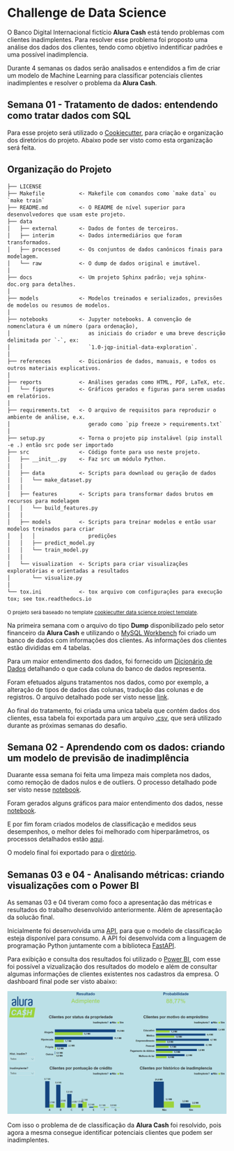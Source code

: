 # Challenge de Data Science

O Banco Digital Internacional fictício **Alura Cash** está tendo problemas com clientes inadimplentes. Para resolver esse problema foi proposto
uma análise dos dados dos clientes, tendo como objetivo indentificar padrões e uma possível inadimplencia.

Durante 4 semanas os dados serão analisados e entendidos a fim de criar um modelo de Machine Learning para classificar potenciais clientes inadimplentes
e resolver o problema da **Alura Cash**.

## Semana 01 - Tratamento de dados: entendendo como tratar dados com SQL

Para esse projeto será utilizado o [Cookiecutter](https://www.cookiecutter.io/), para criação e organização dos diretórios do projeto. Abaixo pode ser visto 
como esta organização será feita.

Organização do Projeto
------------

    ├── LICENSE
    ├── Makefile           <- Makefile com comandos como `make data` ou `make train`
    ├── README.md          <- O README de nível superior para desenvolvedores que usam este projeto.
    ├── data
    │   ├── external       <- Dados de fontes de terceiros.
    │   ├── interim        <- Dados intermediários que foram transformados.
    │   ├── processed      <- Os conjuntos de dados canônicos finais para modelagem.
    │   └── raw            <- O dump de dados original e imutável.
    │
    ├── docs               <- Um projeto Sphinx padrão; veja sphinx-doc.org para detalhes.
    │
    ├── models             <- Modelos treinados e serializados, previsões de modelos ou resumos de modelos.
    │
    ├── notebooks          <- Jupyter notebooks. A convenção de nomenclatura é um número (para ordenação),
    │                         as iniciais do criador e uma breve descrição delimitada por `-`, ex:
    │                         `1.0-jqp-initial-data-exploration`.
    │
    ├── references         <- Dicionários de dados, manuais, e todos os outros materiais explicativos.
    │
    ├── reports            <- Análises geradas como HTML, PDF, LaTeX, etc.
    │   └── figures        <- Gráficos gerados e figuras para serem usadas em relatórios.
    │
    ├── requirements.txt   <- O arquivo de requisitos para reproduzir o ambiente de análise, e.x.
    │                         gerado como `pip freeze > requirements.txt`
    │
    ├── setup.py           <- Torna o projeto pip instalável (pip install -e .) então src pode ser importado
    ├── src                <- Código fonte para uso neste projeto.
    │   ├── __init__.py    <- Faz src um módulo Python.
    │   │
    │   ├── data           <- Scripts para download ou geração de dados
    │   │   └── make_dataset.py
    │   │
    │   ├── features       <- Scripts para transformar dados brutos em recursos para modelagem
    │   │   └── build_features.py
    │   │
    │   ├── models         <- Scripts para treinar modelos e então usar modelos treinados para criar
    │   │   │                 predições
    │   │   ├── predict_model.py
    │   │   └── train_model.py
    │   │
    │   └── visualization  <- Scripts para criar visualizações exploratórias e orientadas a resultados
    │       └── visualize.py
    │
    └── tox.ini            <- tox arquivo com configurações para execução tox; see tox.readthedocs.io
    
<p><small>O projeto será baseado no template <a target="_blank" href="https://drivendata.github.io/cookiecutter-data-science/">cookiecutter data science project template</a>. </small></p>
    

Na primeira semana com o arquivo do tipo **Dump** disponibilizado pelo setor financeiro da **Alura Cash** e utilizando o [MySQL Workbench](https://www.mysql.com/products/workbench/)
foi criado um banco de dados com informações dos clientes. As informações dos clientes estão divididas em 4 tabelas.

Para um maior entendimento dos dados, foi fornecido um [Dicionário de Dados](https://github.com/mavenceslau/Challenge-Data-Science-Alura-Cash/blob/master/references/Dicionario_de_Dados.md) detalhando o que cada coluna do banco de dados representa.

Foram efetuados alguns tratamentos nos dados, como por exemplo, a alteração de tipos de dados das colunas, tradução das colunas e de registros. 
O arquivo detalhado pode ser visto nesse [link](https://github.com/mavenceslau/Challenge-Data-Science-Alura-Cash/blob/master/src/features/tratamento_sql.sql).

Ao final do tratamento, foi criada uma unica tabela que contém dados dos clientes, essa tabela foi exportada para um arquivo [.csv](https://github.com/mavenceslau/Challenge-Data-Science-Alura-Cash/tree/master/data/interim),
que será utilizado durante as próximas semanas do desafio.

## Semana 02 - Aprendendo com os dados: criando um modelo de previsão de inadimplência

Duarante essa semana foi feita uma limpeza mais completa nos dados, como remoção de dados nulos e de outliers. O processo detalhado pode ser visto nesse [notebook](https://github.com/mavenceslau/Challenge-Data-Science-Alura-Cash/blob/master/notebooks/Notebook_01_Limpeza_de_Dados.ipynb).

Foram gerados alguns gráficos para maior entendimento dos dados, nesse [notebook](https://github.com/mavenceslau/Challenge-Data-Science-Alura-Cash/blob/master/notebooks/Notebook_02_Vizualiza%C3%A7%C3%A3o_de_Dados.ipynb).

E por fim foram criados modelos de classificação e medidos seus desempenhos, o melhor deles foi melhorado com hiperparâmetros, os processos detalhados estão [aqui](https://github.com/mavenceslau/Challenge-Data-Science-Alura-Cash/blob/master/notebooks/Notebook_03_Modelos_Machine_Learning.ipynb).

O modelo final foi exportado para o [diretório](https://github.com/mavenceslau/Challenge-Data-Science-Alura-Cash/tree/master/models).

## Semanas 03 e 04 - Analisando métricas: criando visualizações com o Power BI

As semanas 03 e 04 tiveram como foco a apresentação das métricas e resultados do trabalho desenvolvido anteriormente. Além de apresentação da solucão final.

Inicialmente foi desenvolvida uma [API](https://github.com/mavenceslau/Challenge-Data-Science-Alura-Cash/blob/master/models/api_modelo.py), para que o modelo de classificação esteja disponível para consumo. A API foi desenvolvida com a linguagem de programação Python juntamente com a biblioteca [FastAPI](https://fastapi.tiangolo.com/).

Para exibição e consulta dos resultados foi utilizado o [Power BI](https://powerbi.microsoft.com/pt-br/), com esse foi possível a vizualização dos resultados do modelo e além de consultar algumas informações de clientes existentes nos cadastros da empresa. O dashboard final pode ser visto abaixo:

[![dashbord](https://github.com/mavenceslau/Challenge-Data-Science-Alura-Cash/blob/master/reports/figures/modelo_print.png)](https://github.com/mavenceslau/Challenge-Data-Science-Alura-Cash/tree/master/reports)

Com isso o problema de de classificação da **Alura Cash** foi resolvido, pois agora a mesma consegue identificar potenciais clientes que podem ser inadimplentes.

